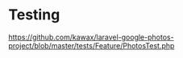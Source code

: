 # Testing

https://github.com/kawax/laravel-google-photos-project/blob/master/tests/Feature/PhotosTest.php
